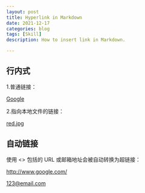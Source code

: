 ```yaml
---
layout: post
title: Hyperlink in Markdown
date: 2021-12-17
categories: blog
tags: [Skill]
description: How to insert link in Markdown.

---
```

## 行内式

1.普通链接：

[Google](http://www.google.com/)

2.指向本地文件的链接：

[red.jpg](./img/red.jpg)


## 自动链接

使用 <> 包括的 URL 或邮箱地址会被自动转换为超链接：

<http://www.google.com/>

<123@email.com>
